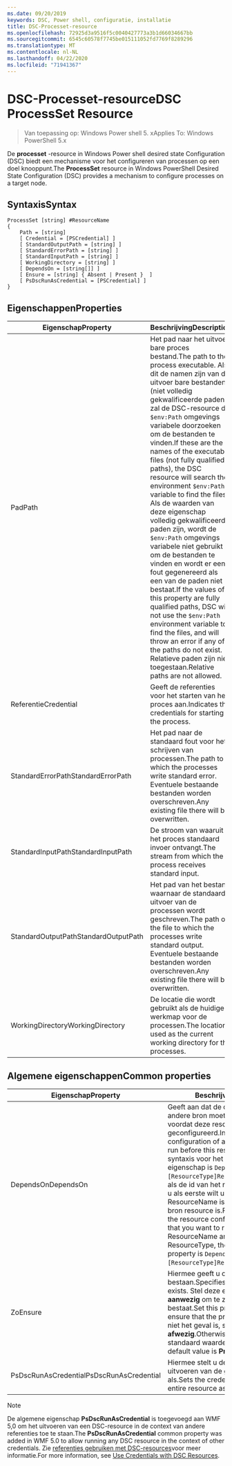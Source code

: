 ```yaml
---
ms.date: 09/20/2019
keywords: DSC, Power shell, configuratie, installatie
title: DSC-Processet-resource
ms.openlocfilehash: 72925d3a9516f5c0040427773a3b1d66034667bb
ms.sourcegitcommit: 6545c60578f7745be015111052fd7769f8289296
ms.translationtype: MT
ms.contentlocale: nl-NL
ms.lasthandoff: 04/22/2020
ms.locfileid: "71941367"
---
```

# <a name="dsc-processset-resource"></a><span data-ttu-id="68d57-103">DSC-Processet-resource</span><span class="sxs-lookup"><span data-stu-id="68d57-103">DSC ProcessSet Resource</span></span>

> <span data-ttu-id="68d57-104">Van toepassing op: Windows Power shell 5. x</span><span class="sxs-lookup"><span data-stu-id="68d57-104">Applies To: Windows PowerShell 5.x</span></span>

<span data-ttu-id="68d57-105">De **processet** -resource in Windows Power shell desired state Configuration (DSC) biedt een mechanisme voor het configureren van processen op een doel knooppunt.</span><span class="sxs-lookup"><span data-stu-id="68d57-105">The **ProcessSet** resource in Windows PowerShell Desired State Configuration (DSC) provides a mechanism to configure processes on a target node.</span></span>

## <a name="syntax"></a><span data-ttu-id="68d57-106">Syntaxis</span><span class="sxs-lookup"><span data-stu-id="68d57-106">Syntax</span></span>

```Syntax
ProcessSet [string] #ResourceName
{
    Path = [string]
    [ Credential = [PSCredential] ]
    [ StandardOutputPath = [string] ]
    [ StandardErrorPath = [string] ]
    [ StandardInputPath = [string] ]
    [ WorkingDirectory = [string] ]
    [ DependsOn = [string[]] ]
    [ Ensure = [string] { Absent | Present }  ]
    [ PsDscRunAsCredential = [PSCredential] ]
}
```

## <a name="properties"></a><span data-ttu-id="68d57-107">Eigenschappen</span><span class="sxs-lookup"><span data-stu-id="68d57-107">Properties</span></span>

|<span data-ttu-id="68d57-108">Eigenschap</span><span class="sxs-lookup"><span data-stu-id="68d57-108">Property</span></span> |<span data-ttu-id="68d57-109">Beschrijving</span><span class="sxs-lookup"><span data-stu-id="68d57-109">Description</span></span> |
|---|---|
|<span data-ttu-id="68d57-110">Pad</span><span class="sxs-lookup"><span data-stu-id="68d57-110">Path</span></span> |<span data-ttu-id="68d57-111">Het pad naar het uitvoer bare proces bestand.</span><span class="sxs-lookup"><span data-stu-id="68d57-111">The path to the process executable.</span></span> <span data-ttu-id="68d57-112">Als dit de namen zijn van de uitvoer bare bestanden (niet volledig gekwalificeerde paden), zal de DSC-resource de `$env:Path` omgevings variabele doorzoeken om de bestanden te vinden.</span><span class="sxs-lookup"><span data-stu-id="68d57-112">If these are the names of the executable files (not fully qualified paths), the DSC resource will search the environment `$env:Path` variable to find the files.</span></span> <span data-ttu-id="68d57-113">Als de waarden van deze eigenschap volledig gekwalificeerde paden zijn, wordt de `$env:Path` omgevings variabele niet gebruikt om de bestanden te vinden en wordt er een fout gegenereerd als een van de paden niet bestaat.</span><span class="sxs-lookup"><span data-stu-id="68d57-113">If the values of this property are fully qualified paths, DSC will not use the `$env:Path` environment variable to find the files, and will throw an error if any of the paths do not exist.</span></span> <span data-ttu-id="68d57-114">Relatieve paden zijn niet toegestaan.</span><span class="sxs-lookup"><span data-stu-id="68d57-114">Relative paths are not allowed.</span></span> |
|<span data-ttu-id="68d57-115">Referentie</span><span class="sxs-lookup"><span data-stu-id="68d57-115">Credential</span></span> |<span data-ttu-id="68d57-116">Geeft de referenties voor het starten van het proces aan.</span><span class="sxs-lookup"><span data-stu-id="68d57-116">Indicates the credentials for starting the process.</span></span> |
|<span data-ttu-id="68d57-117">StandardErrorPath</span><span class="sxs-lookup"><span data-stu-id="68d57-117">StandardErrorPath</span></span> |<span data-ttu-id="68d57-118">Het pad naar de standaard fout voor het schrijven van processen.</span><span class="sxs-lookup"><span data-stu-id="68d57-118">The path to which the processes write standard error.</span></span> <span data-ttu-id="68d57-119">Eventuele bestaande bestanden worden overschreven.</span><span class="sxs-lookup"><span data-stu-id="68d57-119">Any existing file there will be overwritten.</span></span> |
|<span data-ttu-id="68d57-120">StandardInputPath</span><span class="sxs-lookup"><span data-stu-id="68d57-120">StandardInputPath</span></span> |<span data-ttu-id="68d57-121">De stroom van waaruit het proces standaard invoer ontvangt.</span><span class="sxs-lookup"><span data-stu-id="68d57-121">The stream from which the process receives standard input.</span></span> |
|<span data-ttu-id="68d57-122">StandardOutputPath</span><span class="sxs-lookup"><span data-stu-id="68d57-122">StandardOutputPath</span></span> |<span data-ttu-id="68d57-123">Het pad van het bestand waarnaar de standaard uitvoer van de processen wordt geschreven.</span><span class="sxs-lookup"><span data-stu-id="68d57-123">The path of the file to which the processes write standard output.</span></span> <span data-ttu-id="68d57-124">Eventuele bestaande bestanden worden overschreven.</span><span class="sxs-lookup"><span data-stu-id="68d57-124">Any existing file there will be overwritten.</span></span> |
|<span data-ttu-id="68d57-125">WorkingDirectory</span><span class="sxs-lookup"><span data-stu-id="68d57-125">WorkingDirectory</span></span> |<span data-ttu-id="68d57-126">De locatie die wordt gebruikt als de huidige werkmap voor de processen.</span><span class="sxs-lookup"><span data-stu-id="68d57-126">The location used as the current working directory for the processes.</span></span> |

## <a name="common-properties"></a><span data-ttu-id="68d57-127">Algemene eigenschappen</span><span class="sxs-lookup"><span data-stu-id="68d57-127">Common properties</span></span>

|<span data-ttu-id="68d57-128">Eigenschap</span><span class="sxs-lookup"><span data-stu-id="68d57-128">Property</span></span> |<span data-ttu-id="68d57-129">Beschrijving</span><span class="sxs-lookup"><span data-stu-id="68d57-129">Description</span></span> |
|---|---|
|<span data-ttu-id="68d57-130">DependsOn</span><span class="sxs-lookup"><span data-stu-id="68d57-130">DependsOn</span></span> |<span data-ttu-id="68d57-131">Geeft aan dat de configuratie van een andere bron moet worden uitgevoerd voordat deze resource wordt geconfigureerd.</span><span class="sxs-lookup"><span data-stu-id="68d57-131">Indicates that the configuration of another resource must run before this resource is configured.</span></span> <span data-ttu-id="68d57-132">De syntaxis voor het gebruik van deze eigenschap is `DependsOn = "[ResourceType]ResourceName"`bijvoorbeeld als de id van het resource-script blok dat u als eerste wilt uitvoeren, de naam ResourceName is en het type van de bron resource is.</span><span class="sxs-lookup"><span data-stu-id="68d57-132">For example, if the ID of the resource configuration script block that you want to run first is ResourceName and its type is ResourceType, the syntax for using this property is `DependsOn = "[ResourceType]ResourceName"`.</span></span> |
|<span data-ttu-id="68d57-133">Zo</span><span class="sxs-lookup"><span data-stu-id="68d57-133">Ensure</span></span> |<span data-ttu-id="68d57-134">Hiermee geeft u op of de processen bestaan.</span><span class="sxs-lookup"><span data-stu-id="68d57-134">Specifies whether the processes exists.</span></span> <span data-ttu-id="68d57-135">Stel deze eigenschap in op **aanwezig** om te zorgen dat het proces bestaat.</span><span class="sxs-lookup"><span data-stu-id="68d57-135">Set this property to **Present** to ensure that the process exists.</span></span> <span data-ttu-id="68d57-136">Als dat niet het geval is, stelt u deze in op **afwezig**.</span><span class="sxs-lookup"><span data-stu-id="68d57-136">Otherwise, set it to **Absent**.</span></span> <span data-ttu-id="68d57-137">De standaard waarde is **aanwezig**.</span><span class="sxs-lookup"><span data-stu-id="68d57-137">The default value is **Present**.</span></span> |
|<span data-ttu-id="68d57-138">PsDscRunAsCredential</span><span class="sxs-lookup"><span data-stu-id="68d57-138">PsDscRunAsCredential</span></span> |<span data-ttu-id="68d57-139">Hiermee stelt u de referentie in voor het uitvoeren van de gehele resource als.</span><span class="sxs-lookup"><span data-stu-id="68d57-139">Sets the credential for running the entire resource as.</span></span> |

> [!NOTE]
> <span data-ttu-id="68d57-140">De algemene eigenschap **PsDscRunAsCredential** is toegevoegd aan WMF 5,0 om het uitvoeren van een DSC-resource in de context van andere referenties toe te staan.</span><span class="sxs-lookup"><span data-stu-id="68d57-140">The **PsDscRunAsCredential** common property was added in WMF 5.0 to allow running any DSC resource in the context of other credentials.</span></span> <span data-ttu-id="68d57-141">Zie [referenties gebruiken met DSC-resources](../../../configurations/runasuser.md)voor meer informatie.</span><span class="sxs-lookup"><span data-stu-id="68d57-141">For more information, see [Use Credentials with DSC Resources](../../../configurations/runasuser.md).</span></span>